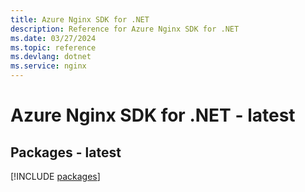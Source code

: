 ```yaml
---
title: Azure Nginx SDK for .NET
description: Reference for Azure Nginx SDK for .NET
ms.date: 03/27/2024
ms.topic: reference
ms.devlang: dotnet
ms.service: nginx
---
```

# Azure Nginx SDK for .NET - latest
## Packages - latest
[!INCLUDE [packages](nginx-index.md)]